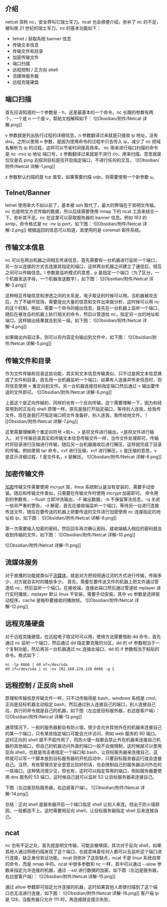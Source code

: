 ## 介绍
netcat 简称 nc，安全界叫它瑞士军刀。ncat 也会顺便介绍，弥补了 nc 的不足，被叫做 21 世纪的瑞士军刀。nc 的基本功能如下：
-   telnet / 获取系统 banner 信息
-   传输文本信息
-   传输文件和目录
-   加密传输文件
-   端口扫描
-   远程控制 / 正方向 shell
-   流媒体服务器
-   远程克隆硬盘

## **端口扫描**
首先应该知道的一个参数是 - h，这是最基本的一个命令，nc 长跟的参数有两个，一个是 n 一个是 v，帮助文档解释如下：
![[Obsidian/附件/Netcat 详解.png]]

v 参数就是列出执行过程的详细信息，n 参数翻译过来就是只接收 ip 地址，没有 dns。之所以使用 n 参数，是因为使用命令的过程中只去传入 ip，减少了 nc 把域名解析为 ip 的过程，这样可以节省时间提高效率。
nc 用来进行端口扫描的命令是 nc -nvz ip 地址 端口号，z 参数翻译过来就是不进行 i/o，用来扫描。意思就是仅仅是去 ping 去探测目标是否开启指定端口，不进行任何的交互。
![[Obsidian/附件/Netcat 详解-1.png]]

z 参数默认扫描的是 tcp 类型，如果需要扫描 udp，则需要使用一个新参数 u。

## Telnet/Banner
telnet 使用率大不如以前了，基本被 ssh 取代了，最大的弊端在于其明文传输。nc 也是明文方式传输的数据，所以后续需要使用 nmap 下的 ncat 工具来结合一下，弥补其不足。nc 在这里可以获取服务器的 banner 信息。例如 163 的 smtp，命令格式是 nc -nv ip port，如下图：
![[Obsidian/附件/Netcat 详解-2.png]]
根据返回的信息可以知道，其使用的是 coremail 邮件系统。

## 传输文本信息
nc 可以在两台机器之间相互传递信息，首先需要有一台机器进行监听一个端口，另一台以连接的方式去连接其指定的端口，这样两台机器之间建立了通信后，相互之间可以传输信息。l 参数是监听模式的意思，p 是指定一个端口（为了区分，一个机器发送字母，一个机器发送数字），如下图：
![[Obsidian/附件/Netcat 详解-3.png]]

这种相互传输信息和渗透之间的关系是，电子取证的时候可以用。当机器被攻击后，为了不破坏现场，需要提出大量的信息和文件出来做分析，这时候可以用 nc 的这个机制，例如，需要一个命令的输出信息，首先在一台机器上监听一个端口，随后在被攻击的机器上执行相关的命令，然后以管道给 nc，指定另一台的地址和端口，这样输出结果就会到另一端，如下图：
![[Obsidian/附件/Netcat 详解-4.png]]

如果输出内容过多，则可以将内容定向输出到文件中，如下图：
![[Obsidian/附件/Netcat 详解-5.png]]


## **传输文件和目录** 
作为文件传输和目录这些功能，其实和文本信息传输类似，只不过是把文本信息换成了文件和目录。首先用一台机器监听一个端口，如果有人连接并传来信息时，则将信息使用 > 重定向到文件。另一台机器连接目标指定端口然后通过 < 输出要传送的文件即可。
![[Obsidian/附件/Netcat 详解-6.png]]

上面这个是正向传输的，同样的也有一个反向传输，这个需要理解一下，因为和经常用到的正反向 shell 原理一样。原先是我打开指定端口，等待别人连我，给我传文件。现在是我打开指定端口把文件准备好，别人连我，我传给他文件。
![[Obsidian/附件/Netcat 详解-7.png]]

这里需要理解两个重定向符号 <和>，> 是将文件进行输出。<是将文件进行输入。
对于传输目录其实和传输文本信息传输文件一样，当作文件处理即可，传输时将目录进行压缩进行传输，随后另一台机器接收后进行解压，这样就完成了目录的传输。例如使用 tar 命令，cvf 进行压缩，xvf 进行解压，c 是压缩的意思，v 是显示详细过程，f 是文件名，x 是解压。
![[Obsidian/附件/Netcat 详解-8.png]]

## **加密传输文件**
[加密](https://so.csdn.net/so/search?q=%E5%8A%A0%E5%AF%86&spm=1001.2101.3001.7020)传输文件需要使用 mcrypt 库，linux 系统默认是没有安装的，需要手动安装。随后和传输文件类似，只需要在传输文件时使用 mcrypt 加密即可。
命令用到的参数有，--flush 立即冲洗输出，-F 输出数据，-b 不保留算法信息，-q 关闭一些非严重的警告，-d 解密，首先在接收端监听一个端口，等待另一台进行连接传送文件，随后在要传送的机器上把要传送的文件进行加密使用 nc 连接指定的地址和 ip，如下图：
![[Obsidian/附件/Netcat 详解-9.png]]

第一次需要输入加密的密码，然后回车再次确认密码，接收端输入相应的密码就会收到传输的文件，如下图：
![[Obsidian/附件/Netcat 详解-10.png]]

![[Obsidian/附件/Netcat 详解-11.png]]


## **流媒体服务** 
对于直播的功能就类似于[流媒体](https://so.csdn.net/so/search?q=%E6%B5%81%E5%AA%92%E4%BD%93&spm=1001.2101.3001.7020)，就是对方把视频通过流的方式进行传输，传输多少，对方就会实时的播放多少。
首先，需要在要传送文件的机器上把文件通过管道给 nc，然后监听一个端口。在接收端，连接此端口然后通过管道给 mplayer 进行实时播放，mplayer 默认 linux 不安装，需要手动安装。其中 vo 参数是选择驱动程序，cache 是每秒要接收的播放帧。
![[Obsidian/附件/Netcat 详解-12.png]]

## **远程克隆硬盘**
对于远程克隆硬盘，在远程电子取证时可以用，使用方法需要借助 dd 命令，首先通过 nc 监听一个端口，然后通过 dd 指定要克隆的分区，dd 的 of 参数相当于一个复制功能，然后再另一台机器通过 nc 连接此端口，dd 的 if 参数相当于粘贴的命令。格式如下：
```shell
nc -lp 6666 | dd of=/dev/sda
dd if=/dev/sda | nc -nv 192.168.228.128 6666 -q 1
```

## **远程控制 / 正反向 shell**
原理和传输信息传输文件一样，只不过传输得是 bash，windows 系统是 cmd，正向是目标机器主动指定 bash，然后通过别人连接自己的端口，别人连接自己后，执行的命令就是自己的机器，如下图（左边是目标服务器，右边是客户端）：
![[Obsidian/附件/Netcat 详解-13.png]]

通常情况下，一般的服务器都会有防火墙，很少会允许其他外在的机器来连接自己的某一个端口，只有某些指定端口可能会允许访问，例如 web 服务的 80 端口。这时正向的 shell 就不不起作用了，而防火墙一般都会禁止外在机器来连接自己机器的其他端口，但自己的机器访问外面的端口一般不会做限制，这时候就可以使用反向 shell，也就是攻击者指定一个端口和 bash，让目标服务器来连接自己，这样就可以写一个脚本放到目标服务器的开机启动中，只要目标服务器运行就会连接自己。当然，有些管理员安全意思比较好的话，也会限制自己的服务器访问外在的一些端口，这种情况很少见，但也有，这时可以指定常用的端口，例如服务器要使用 dns 服务的 53 端口，这时候自己就可以监听 53 让目标服务器来连接自己。

下图（左边是目标服务器，右边是客户端）。
![[Obsidian/附件/Netcat 详解-14.png]]

总结：正向 shell 是服务器开启一个端口指定 shell 让别人来连。但出于防火墙原因，一般都连不上。这时需要用反向 shell，让目标服务器指定 shell 后来连接自己。

## **ncat** 
nc 也有不足之处，首先就是明文传输，可能会被嗅探。其次对于反向 shell，如果其他人通过网络扫描发现了这个端口，也就意味着任何人都可以去监听这个端口进行连接，缺乏身份验证功能。
ncat 则弥补了这些缺点，ncat 不是 linux 系统自带的命令，而是 nmap 中的。ncat 中很多参数和 nc 一样，其中可以通过 --alow 参数来指定允许连接的机器，通过 --ssl 进行数据的加密，如下图（左边是服务器，右边是客户端）：
![[Obsidian/附件/Netcat 详解-15.png]]

通过 allow 参数即可指定允许连接的机器，这时如果其他人即使扫描到了这个端口也无法进行连接，如下图：
![[Obsidian/附件/Netcat 详解-16.png]]
客户端 ip 是 128，当服务器只允许 111 时，再连接就会提示失败。

